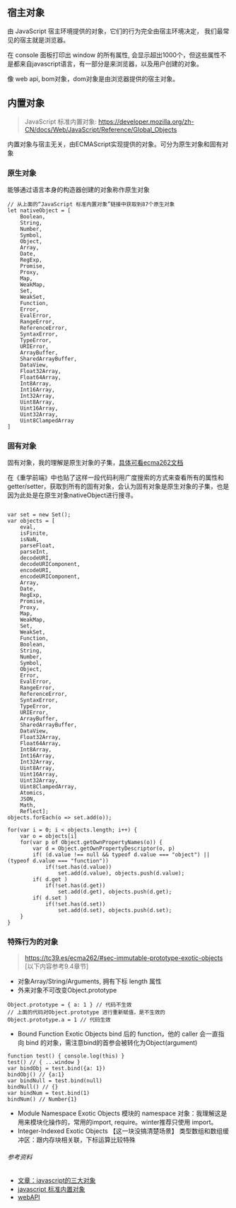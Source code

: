 <!--
 * @Description: 
 * @Author: 黄维保
 * @Date: 2020-04-29 12:06:37
 * @LastEditTime: 2020-04-29 21:37:33
 * @LastEditors: Please set LastEditors
 -->
## 宿主对象
由 JavaScript 宿主环境提供的对象，它们的行为完全由宿主环境决定，
我们最常见的宿主就是浏览器。

在 console 面板打印出 window 的所有属性, 会显示超出1000个，但这些属性不是都来自javascript语言，有一部分是来浏览器，以及用户创建的对象。

像 web api, bom对象，dom对象是由浏览器提供的宿主对象。


## 内置对象
> JavaScript 标准内置对象: https://developer.mozilla.org/zh-CN/docs/Web/JavaScript/Reference/Global_Objects

内置对象与宿主无关，由ECMAScript实现提供的对象。可分为原生对象和固有对象


### 原生对象
能够通过语言本身的构造器创建的对象称作原生对象
```
// 从上面的“JavaScript 标准内置对象”链接中获取到87个原生对象
let nativeObject = [
    Boolean,
    String,
    Number,
    Symbol,
    Object,
    Array,
    Date,
    RegExp,
    Promise,
    Proxy,
    Map,
    WeakMap,
    Set,
    WeakSet,
    Function,
    Error,
    EvalError,
    RangeError,
    ReferenceError,
    SyntaxError,
    TypeError,
    URIError,
    ArrayBuffer,
    SharedArrayBuffer,
    DataView,
    Float32Array,
    Float64Array,
    Int8Array,
    Int16Array,
    Int32Array,
    Uint8Array,
    Uint16Array,
    Uint32Array,
    Uint8ClampedArray
]
```
### 固有对象
固有对象，我的理解是原生对象的子集，[具体可看ecma262文档](https://www.ecma-international.org/ecma-262/9.0/index.html#sec-well-known-intrinsic-objects)

在《重学前端》中也贴了这样一段代码利用广度搜索的方式来查看所有的属性和getter/setter，获取到所有的固有对象，会认为固有对象是原生对象的子集，也是因为此处是在原生对象nativeObject进行搜寻。
```

var set = new Set();
var objects = [
    eval,
    isFinite,
    isNaN,
    parseFloat,
    parseInt,
    decodeURI,
    decodeURIComponent,
    encodeURI,
    encodeURIComponent,
    Array,
    Date,
    RegExp,
    Promise,
    Proxy,
    Map,
    WeakMap,
    Set,
    WeakSet,
    Function,
    Boolean,
    String,
    Number,
    Symbol,
    Object,
    Error,
    EvalError,
    RangeError,
    ReferenceError,
    SyntaxError,
    TypeError,
    URIError,
    ArrayBuffer,
    SharedArrayBuffer,
    DataView,
    Float32Array,
    Float64Array,
    Int8Array,
    Int16Array,
    Int32Array,
    Uint8Array,
    Uint16Array,
    Uint32Array,
    Uint8ClampedArray,
    Atomics,
    JSON,
    Math,
    Reflect];
objects.forEach(o => set.add(o));

for(var i = 0; i < objects.length; i++) {
    var o = objects[i]
    for(var p of Object.getOwnPropertyNames(o)) {
        var d = Object.getOwnPropertyDescriptor(o, p)
        if( (d.value !== null && typeof d.value === "object") || (typeof d.value === "function"))
            if(!set.has(d.value))
                set.add(d.value), objects.push(d.value);
        if( d.get )
            if(!set.has(d.get))
                set.add(d.get), objects.push(d.get);
        if( d.set )
            if(!set.has(d.set))
                set.add(d.set), objects.push(d.set);
    }
}
```

### 特殊行为的对象
> https://tc39.es/ecma262/#sec-immutable-prototype-exotic-objects [以下内容参考9.4章节]

- 对象Array/String/Arguments, 拥有下标 length 属性
- 外来对象不可改变Object.prototype
```
Object.prototype = { a: 1 } // 代码不生效
// 上面的代码对Object.prototype 进行重新赋值，是不生效的
Object.prototype.a = 1 // 代码生效
``` 
-  Bound Function Exotic Objects
bind 后的 function，他的 caller 会一直指向 bind 的对象，需注意bind的首参会被转化为Object(argument)
```
function test() { console.log(this) }
test() // { ...window }
var bindObj = test.bind({a: 1})
bindObj() // {a:1}
var bindNull = test.bind(null)
bindNull() // {}
var bindNum = test.bind(1)
bindNum() // Number{1}
```
- Module Namespace Exotic Objects
模块的 namespace 对象：我理解这是用来模块化操作的，常用的import, require。winter推荐只使用 import。
- Integer-Indexed Exotic Objects 【这一块没搞清楚场景】
类型数组和数组缓冲区：跟内存块相关联，下标运算比较特殊

###### 参考资料
- [文章：javascript的三大对象](https://segmentfault.com/a/1190000011467723#item-3)
- [javascript 标准内置对象](https://developer.mozilla.org/zh-CN/docs/Web/JavaScript/Reference/Global_Objects)
- [webAPI](https://developer.mozilla.org/zh-CN/docs/Web/API)